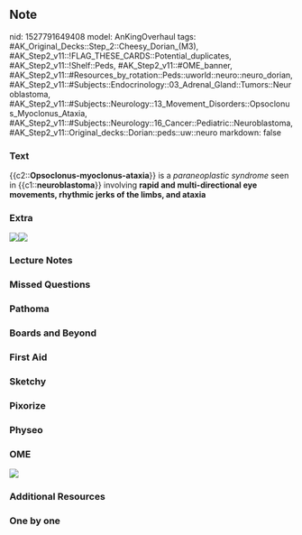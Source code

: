 ## Note
nid: 1527791649408
model: AnKingOverhaul
tags: #AK_Original_Decks::Step_2::Cheesy_Dorian_(M3), #AK_Step2_v11::!FLAG_THESE_CARDS::Potential_duplicates, #AK_Step2_v11::!Shelf::Peds, #AK_Step2_v11::#OME_banner, #AK_Step2_v11::#Resources_by_rotation::Peds::uworld::neuro::neuro_dorian, #AK_Step2_v11::#Subjects::Endocrinology::03_Adrenal_Gland::Tumors::Neuroblastoma, #AK_Step2_v11::#Subjects::Neurology::13_Movement_Disorders::Opsoclonus_Myoclonus_Ataxia, #AK_Step2_v11::#Subjects::Neurology::16_Cancer::Pediatric::Neuroblastoma, #AK_Step2_v11::Original_decks::Dorian::peds::uw::neuro
markdown: false

### Text
{{c2::<b>Opsoclonus-myoclonus-ataxia</b>}} is a <i>paraneoplastic
syndrome</i> seen in {{c1::<b>neuroblastoma</b>}} involving
<b>rapid and multi-directional eye movements, rhythmic jerks of the
limbs, and ataxia</b>

### Extra
<img src="Neuroblastoma.jpeg"><img src="Image-1-1%20(8).jpg">

### Lecture Notes


### Missed Questions


### Pathoma


### Boards and Beyond


### First Aid


### Sketchy


### Pixorize


### Physeo


### OME
<div class="ome-widget">
  <a href="https://onlinemeded.org?ref=anki"><img src=
  "_OME_AnkiFlashcards_General_4.png"></a>
</div>

### Additional Resources


### One by one

